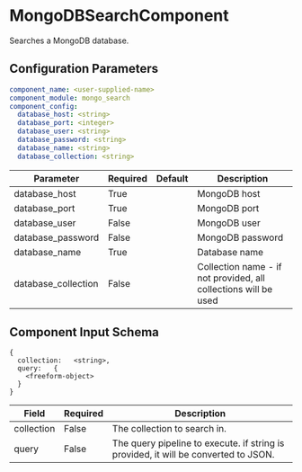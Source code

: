 # MongoDBSearchComponent

Searches a MongoDB database.

## Configuration Parameters

```yaml
component_name: <user-supplied-name>
component_module: mongo_search
component_config:
  database_host: <string>
  database_port: <integer>
  database_user: <string>
  database_password: <string>
  database_name: <string>
  database_collection: <string>
```

| Parameter | Required | Default | Description |
| --- | --- | --- | --- |
| database_host | True |  | MongoDB host |
| database_port | True |  | MongoDB port |
| database_user | False |  | MongoDB user |
| database_password | False |  | MongoDB password |
| database_name | True |  | Database name |
| database_collection | False |  | Collection name - if not provided, all collections will be used |


## Component Input Schema

```
{
  collection:   <string>,
  query:   {
    <freeform-object>
  }
}
```
| Field | Required | Description |
| --- | --- | --- |
| collection | False | The collection to search in. |
| query | False | The query pipeline to execute. if string is provided, it will be converted to JSON. |
